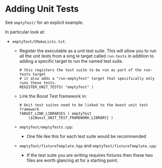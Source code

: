 # Adding Unit Tests

See `emptyTest/` for an explicit example.

In particular look at:

-   `emptyTest/CMakeLists.txt`:

    -   Register the executable as a unit test suite.  This will allow you to run all the unit tests from a sing
le target called `run-tests` in addition to adding a specific target to run the named test suite.

            # this registers the test suite to be run as part of the run-tests target
            # it also adds a "run-emptyTest" target that specifically only runs these tests.
            REGISTER_UNIT_TESTS( "emptyTest" )

    -   Link the Boost Test framework in:

            # Unit test suites need to be linked to the boost unit test framework
            TARGET_LINK_LIBRARIES ( emptyTest
                \${Boost_UNIT_TEST_FRAMEWORK_LIBRARY} )

    -   `emptyTest/emptyTests.cpp`:
        -   One file like this for each test suite would be recommended
    -   `emptyTest/fixtureTemplate.hpp` and `emptyTest/fixtureTemplate.cpp`:
        -   If the test suite you are writing requires fixtures then these two files are worth glancing at for a starting point.
